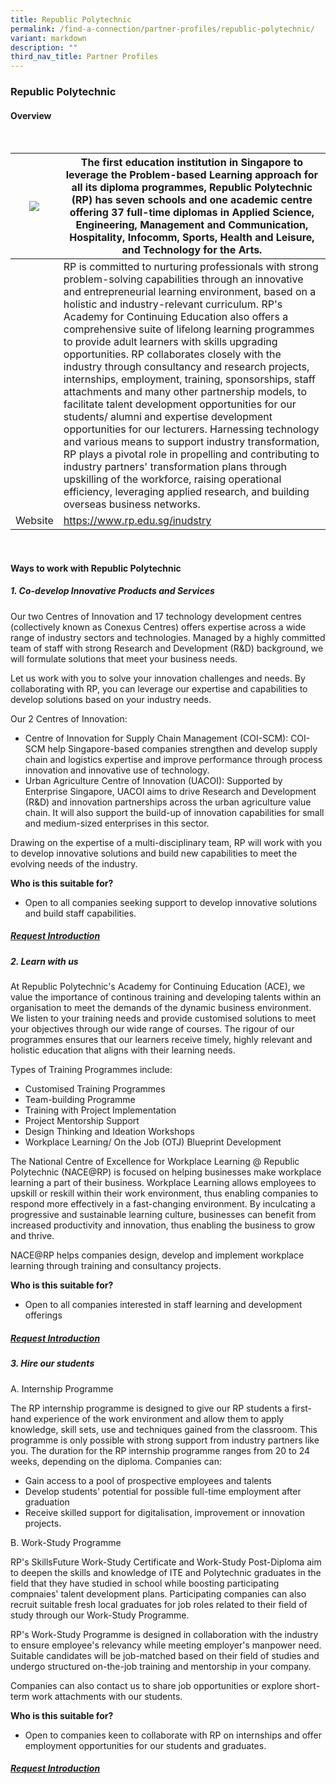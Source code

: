 ```yaml
---
title: Republic Polytechnic
permalink: /find-a-connection/partner-profiles/republic-polytechnic/
variant: markdown
description: ""
third_nav_title: Partner Profiles
---
```

### Republic Polytechnic
#### Overview
<br>

| ![](https://www.rp.edu.sg/images/default-source/default-album/rp-logo.png) | The first education institution in Singapore to leverage the Problem-based Learning approach for all its diploma programmes, Republic Polytechnic (RP) has seven schools and one academic centre offering 37 full-time diplomas in Applied Science, Engineering, Management and Communication, Hospitality, Infocomm, Sports, Health and Leisure, and Technology for the Arts. | 
| -------- | -------- | 
|  |  RP is committed to nurturing professionals with strong problem-solving capabilities through an innovative and entrepreneurial learning environment, based on a holistic and industry-relevant curriculum. RP's Academy for Continuing Education also offers a comprehensive suite of lifelong learning programmes to provide adult learners with skills upgrading opportunities. RP collaborates closely with the industry through consultancy and research projects, internships, employment, training, sponsorships, staff attachments and many other partnership models, to facilitate talent development opportunities for our students/ alumni and expertise development opportunities for our lecturers. Harnessing technology and various means to support industry transformation, RP plays a pivotal role in propelling and contributing to industry partners' transformation plans through upskilling of the workforce, raising operational efficiency, leveraging applied research, and building overseas business networks. 
| Website |  https://www.rp.edu.sg/inudstry

<br>

#### Ways to work with Republic Polytechnic
##### 1. Co-develop Innovative Products and Services
Our two Centres of Innovation and 17 technology development centres (collectively known as Conexus Centres) offers expertise across a wide range of industry sectors and technologies. Managed by a highly committed team of staff with strong Research and Development (R&amp;D) background, we will formulate solutions that meet your business needs. 

Let us work with you to solve your innovation challenges and needs. By collaborating with RP, you can leverage our expertise and capabilities to develop solutions based on your industry needs.

Our 2 Centres of Innovation:
* Centre of Innovation for Supply Chain Management (COI-SCM): COI-SCM help Singapore-based companies strengthen and develop supply chain and logistics expertise and improve performance through process innovation and innovative use of technology. 
* Urban Agriculture Centre of Innovation (UACOI): Supported by Enterprise Singapore, UACOI aims to drive Research and Development (R&amp;D) and innovation partnerships across the urban agriculture value chain. It will also support the build-up of innovation capabilities for small and medium-sized enterprises in this sector. 

Drawing on the expertise of a multi-disciplinary team, RP will work with you to develop innovative solutions and build new capabilities to meet the evolving needs of the industry. 

**Who is this suitable for?** 
* Open to all companies seeking support to develop innovative solutions and build staff capabilities.


##### [Request Introduction](https://form.gov.sg/6530993c6043620012ab94c1?6530a25523d653001217d3a6=ASTAR%20Bioprocessing%20Institute)

##### 2. Learn with us 
At Republic Polytechnic's Academy for Continuing Education (ACE), we value the importance of continous training and developing talents within an organisation to meet the demands of the dynamic business environment. We listen to your training needs and provide customised solutions to meet your objectives through our wide range of courses. The rigour of our programmes ensures that our learners receive timely, highly relevant and holistic education that aligns with their learning needs. 

Types of Training Programmes include:
* Customised Training Programmes 
* Team-building Programme
* Training with Project Implementation
* Project Mentorship Support
* Design Thinking and Ideation Workshops
* Workplace Learning/ On the Job (OTJ) Blueprint Development

The National Centre of Excellence for Workplace Learning @ Republic Polytechnic (NACE@RP) is focused on helping businesses make workplace learning a part of their business. Workplace Learning allows employees to upskill or reskill within their work environment, thus enabling companies to respond more effectively in a fast-changing environment. By inculcating a progressive and sustainable learning culture, businesses can benefit from increased productivity and innovation, thus enabling the business to grow and thrive.

NACE@RP helps companies design, develop and implement workplace learning through training and consultancy projects. 

**Who is this suitable for?** 
* Open to all companies interested in staff learning and development offerings


##### [Request Introduction](https://form.gov.sg/6530993c6043620012ab94c1?6530a25523d653001217d3a6=ASTAR%20Bioprocessing%20Institute)

##### 3. Hire our students 
A. Internship Programme

The RP internship programme is designed to give our RP students a first-hand experience of the work environment and allow them to apply knowledge, skill sets, use and techniques gained from the classroom. This programme is only possible with strong support from industry partners like you. 
The duration for the RP internship programme ranges from 20 to 24 weeks, depending on the diploma. Companies can: 
* Gain access to a pool of prospective employees and talents 
* Develop students' potential for possible full-time employment after graduation
* Receive skilled support for digitalisation, improvement or innovation projects. 

B. Work-Study Programme

RP's SkillsFuture Work-Study Certificate and Work-Study Post-Diploma aim to deepen the skills and knowledge of ITE and Polytechnic graduates in the field that they have studied in school while boosting participating compnaies' talent development plans. Participating companies can also recruit suitable fresh local graduates for job roles related to their field of study through our Work-Study Programme. 

RP's Work-Study Programme is designed in collaboration with the industry to ensure employee's relevancy while meeting employer's manpower need. Suitable candidates will be job-matched based on their field of studies and undergo structured on-the-job training and mentorship in your company. 

Companies can also contact us to share job opportunities or explore short-term work attachments with our students.

**Who is this suitable for?** 
* Open to companies keen to collaborate with RP on internships and offer employment opportunities for our students and graduates. 


##### [Request Introduction](https://form.gov.sg/6530993c6043620012ab94c1?6530a25523d653001217d3a6=ASTAR%20Bioprocessing%20Institute)